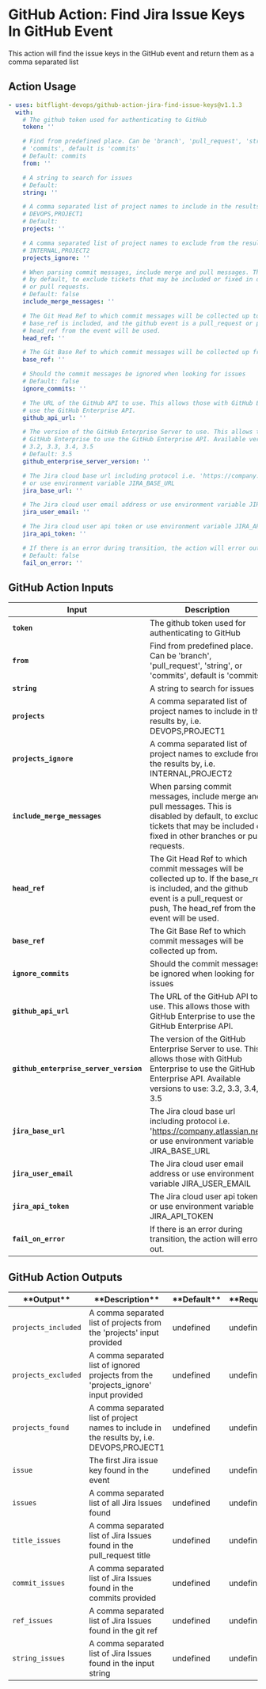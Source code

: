 <!-- start title -->

# GitHub Action: Find Jira Issue Keys In GitHub Event

<!-- end title -->
<!-- start description -->

This action will find the issue keys in the GitHub event and return them as a comma separated list

<!-- end description -->

## Action Usage

<!-- start usage -->

```yaml
- uses: bitflight-devops/github-action-jira-find-issue-keys@v1.1.3
  with:
    # The github token used for authenticating to GitHub
    token: ''

    # Find from predefined place. Can be 'branch', 'pull_request', 'string', or
    # 'commits', default is 'commits'
    # Default: commits
    from: ''

    # A string to search for issues
    # Default:
    string: ''

    # A comma separated list of project names to include in the results by, i.e.
    # DEVOPS,PROJECT1
    # Default:
    projects: ''

    # A comma separated list of project names to exclude from the results by, i.e.
    # INTERNAL,PROJECT2
    projects_ignore: ''

    # When parsing commit messages, include merge and pull messages. This is disabled
    # by default, to exclude tickets that may be included or fixed in other branches
    # or pull requests.
    # Default: false
    include_merge_messages: ''

    # The Git Head Ref to which commit messages will be collected up to. If the
    # base_ref is included, and the github event is a pull_request or push, The
    # head_ref from the event will be used.
    head_ref: ''

    # The Git Base Ref to which commit messages will be collected up from.
    base_ref: ''

    # Should the commit messages be ignored when looking for issues
    # Default: false
    ignore_commits: ''

    # The URL of the GitHub API to use. This allows those with GitHub Enterprise to
    # use the GitHub Enterprise API.
    github_api_url: ''

    # The version of the GitHub Enterprise Server to use. This allows those with
    # GitHub Enterprise to use the GitHub Enterprise API. Available versions to use:
    # 3.2, 3.3, 3.4, 3.5
    # Default: 3.5
    github_enterprise_server_version: ''

    # The Jira cloud base url including protocol i.e. 'https://company.atlassian.net'
    # or use environment variable JIRA_BASE_URL
    jira_base_url: ''

    # The Jira cloud user email address or use environment variable JIRA_USER_EMAIL
    jira_user_email: ''

    # The Jira cloud user api token or use environment variable JIRA_API_TOKEN
    jira_api_token: ''

    # If there is an error during transition, the action will error out.
    # Default: false
    fail_on_error: ''
```

<!-- end usage -->

## GitHub Action Inputs

<!-- start inputs -->

| **Input**                              | **Description**                                                                                                                                                                           | **Default** | **Required** |
| -------------------------------------- | ----------------------------------------------------------------------------------------------------------------------------------------------------------------------------------------- | ----------- | ------------ |
| **`token`**                            | The github token used for authenticating to GitHub                                                                                                                                        |             | **false**    |
| **`from`**                             | Find from predefined place. Can be 'branch', 'pull_request', 'string', or 'commits', default is 'commits'                                                                                 | `commits`   | **false**    |
| **`string`**                           | A string to search for issues                                                                                                                                                             |             | **false**    |
| **`projects`**                         | A comma separated list of project names to include in the results by, i.e. DEVOPS,PROJECT1                                                                                                |             | **false**    |
| **`projects_ignore`**                  | A comma separated list of project names to exclude from the results by, i.e. INTERNAL,PROJECT2                                                                                            |             | **false**    |
| **`include_merge_messages`**           | When parsing commit messages, include merge and pull messages. This is disabled by default, to exclude tickets that may be included or fixed in other branches or pull requests.          | `false`     | **false**    |
| **`head_ref`**                         | The Git Head Ref to which commit messages will be collected up to. If the base_ref is included, and the github event is a pull_request or push, The head_ref from the event will be used. |             | **false**    |
| **`base_ref`**                         | The Git Base Ref to which commit messages will be collected up from.                                                                                                                      |             | **false**    |
| **`ignore_commits`**                   | Should the commit messages be ignored when looking for issues                                                                                                                             |             | **false**    |
| **`github_api_url`**                   | The URL of the GitHub API to use. This allows those with GitHub Enterprise to use the GitHub Enterprise API.                                                                              |             | **false**    |
| **`github_enterprise_server_version`** | The version of the GitHub Enterprise Server to use. This allows those with GitHub Enterprise to use the GitHub Enterprise API. Available versions to use: 3.2, 3.3, 3.4, 3.5              | `3.5`       | **false**    |
| **`jira_base_url`**                    | The Jira cloud base url including protocol i.e. 'https://company.atlassian.net' or use environment variable JIRA_BASE_URL                                                                 |             | **false**    |
| **`jira_user_email`**                  | The Jira cloud user email address or use environment variable JIRA_USER_EMAIL                                                                                                             |             | **false**    |
| **`jira_api_token`**                   | The Jira cloud user api token or use environment variable JIRA_API_TOKEN                                                                                                                  |             | **false**    |
| **`fail_on_error`**                    | If there is an error during transition, the action will error out.                                                                                                                        | `false`     | **false**    |

<!-- end inputs -->

## GitHub Action Outputs

<!-- start outputs -->

| \***\*Output\*\***  | \***\*Description\*\***                                                                    | \***\*Default\*\*** | \***\*Required\*\*** |
| ------------------- | ------------------------------------------------------------------------------------------ | ------------------- | -------------------- |
| `projects_included` | A comma separated list of projects from the 'projects' input provided                      | undefined           | undefined            |
| `projects_excluded` | A comma separated list of ignored projects from the 'projects_ignore' input provided       | undefined           | undefined            |
| `projects_found`    | A comma separated list of project names to include in the results by, i.e. DEVOPS,PROJECT1 | undefined           | undefined            |
| `issue`             | The first Jira issue key found in the event                                                | undefined           | undefined            |
| `issues`            | A comma separated list of all Jira Issues found                                            | undefined           | undefined            |
| `title_issues`      | A comma separated list of Jira Issues found in the pull_request title                      | undefined           | undefined            |
| `commit_issues`     | A comma separated list of Jira Issues found in the commits provided                        | undefined           | undefined            |
| `ref_issues`        | A comma separated list of Jira Issues found in the git ref                                 | undefined           | undefined            |
| `string_issues`     | A comma separated list of Jira Issues found in the input string                            | undefined           | undefined            |

<!-- end outputs -->
